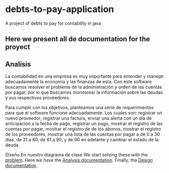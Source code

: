# debts-to-pay-application
A project of debts to pay for contability in java

## Here we present all de documentation for the proyect

## Analisis

La contabilidad en una empresa es muy importante para entender y manejar adecuadamente la economía y las finanzas de esta. Con este software buscamos resolver el problema de la administración y orden de las cuentas por pagar, por lo que buscamos monitorear la información sobre las deudas y sus respectivos proveedores.

Para cumplir con los objetivos, planteamos una serie de requerimientos para que el software funcione adecuadamente. Los cuales son: registrar un nuevo proveedor, registrar una factura, enviar una alerta con un día de anticipación a la fecha de pago, registrar un pago, mostrar el registro de las cuentas por pagar, mostrar el registro de de los abonos, mostrar el registro de los proveedores, mostrar una lista de las cuentas por pagar a de 0 a 30 días, de 31 a 60, de 61 a 90, y de 90 en adelante
y cambiar el estado de la deuda.

Diseño
En nuestro diagrama de clase
We start solving these with the [problem](https://docs.google.com/document/d/1KS1mTscsAdj7R-Pp-OuNCIrbNyIHbH208rkEWiiFymk/edit?usp=sharing).
Here we have the [Analysis documentation](https://docs.google.com/document/d/1m5uOqEPLgHsYKFN3MiIrXLcXWoomejbTlUCeS9a8Is8/edit?usp=sharing).
Finally, the [Design documentation]()
